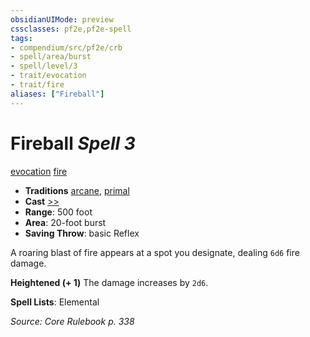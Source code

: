 ```yaml
---
obsidianUIMode: preview
cssclasses: pf2e,pf2e-spell
tags:
- compendium/src/pf2e/crb
- spell/area/burst
- spell/level/3
- trait/evocation
- trait/fire
aliases: ["Fireball"]
---
```

# Fireball *Spell 3*   
[evocation](rules/traits/evocation.md "Evocation School Trait")  [fire](rules/traits/fire.md "Fire Energy & Element Trait")  

- **Traditions** [arcane](rules/traits/arcane.md "Arcane Tradition Trait"), [primal](rules/traits/primal.md "Primal Tradition Trait")
- **Cast** [>>](rules/core-rulebook/chapter-9-playing-the-game.md#Actions "Two-Action") 
- **Range**: 500 foot
- **Area**: 20-foot burst
- **Saving Throw**:  basic Reflex

A roaring blast of fire appears at a spot you designate, dealing `6d6` fire damage.

**Heightened (+ 1)** The damage increases by `2d6`.

**Spell Lists**: Elemental

*Source: Core Rulebook p. 338*